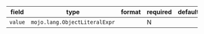 | field | type | format | required | default | description |
|---|---|---|---|---|---|
| `value` | `mojo.lang.ObjectLiteralExpr` |  | N |  |  |
